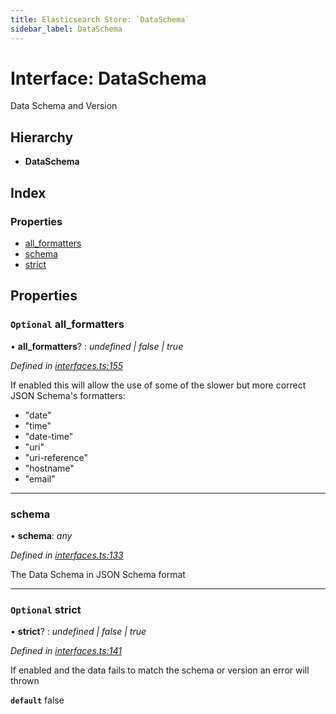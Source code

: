 ```yaml
---
title: Elasticsearch Store: `DataSchema`
sidebar_label: DataSchema
---
```


# Interface: DataSchema

Data Schema and Version

## Hierarchy

* **DataSchema**

## Index

### Properties

* [all_formatters](dataschema.md#optional-all_formatters)
* [schema](dataschema.md#schema)
* [strict](dataschema.md#optional-strict)

## Properties

### `Optional` all_formatters

• **all_formatters**? : *undefined | false | true*

*Defined in [interfaces.ts:155](https://github.com/terascope/teraslice/blob/653cf7530/packages/elasticsearch-store/src/interfaces.ts#L155)*

If enabled this will allow the use of some of
the slower but more correct JSON Schema's formatters:

- "date"
- "time"
- "date-time"
- "uri"
- "uri-reference"
- "hostname"
- "email"

___

###  schema

• **schema**: *any*

*Defined in [interfaces.ts:133](https://github.com/terascope/teraslice/blob/653cf7530/packages/elasticsearch-store/src/interfaces.ts#L133)*

The Data Schema in JSON Schema format

___

### `Optional` strict

• **strict**? : *undefined | false | true*

*Defined in [interfaces.ts:141](https://github.com/terascope/teraslice/blob/653cf7530/packages/elasticsearch-store/src/interfaces.ts#L141)*

If enabled and the data fails to match the schema or version
an error will thrown

**`default`** false
